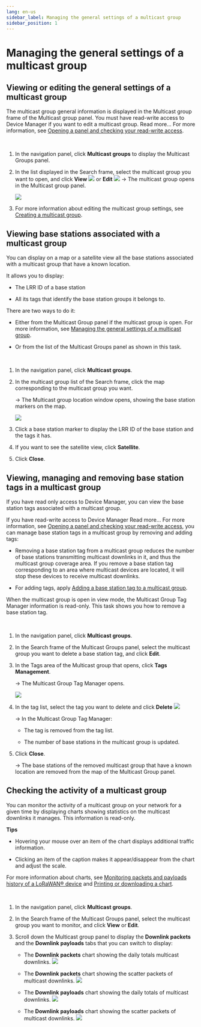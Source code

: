 ```yaml
---
lang: en-us
sidebar_label: Managing the general settings of a multicast group
sidebar_position: 1
---
```


# Managing the general settings of a multicast group

## Viewing or editing the general settings of a multicast group

The multicast group general information is displayed in the Multicast
group frame of the Multicast group panel. You must have read-write
access to Device Manager if you want to edit a multicast group. Read
more\... For more information, see [Opening a panel and checking your read-write access](../../use-interface.md#opening-a-panel-and-checking-your-read-write-access).

 

1.  In the navigation panel, click **Multicast groups** to display the
    Multicast Groups panel.

2.  In the list displayed in the Search frame, select the multicast
    group you want to open, and click **View** ![](./../../_images/opening-an-object-in-view.png) or **Edit** ![](./../../_images/opening-a-panel-and-checking-1.png)
    -\> The multicast group opens in the Multicast group panel.

    ![](./_images/managing-the-general-settings.png)

3.  For more information about editing the multicast group settings, see
    [Creating a multicast     group](../create-multicast-group-associated-base-stations-group.md#creating-a-multicast-group).

## Viewing base stations associated with a multicast group

You can display on a map or a satellite view all the base stations
associated with a multicast group that have a known location.

It allows you to display:

- The LRR ID of a base station

- All its tags that identify the base station groups it belongs to.

There are two ways to do it:

- Either from the Multicast Group panel if the multicast group is open.
  For more information, see [Managing the general settings of a   multicast group](#_Ref516768849).

- Or from the list of the Multicast Groups panel as shown in this task.

 

1.  In the navigation panel, click **Multicast groups**.

2.  In the multicast group list of the Search frame, click the map
    corresponding to the multicast group you want.

    -\> The Multicast group location window opens, showing the base
    station markers on the map.

    ![](./_images/managing-the-general-settings-1.png)

3.  Click a base station marker to display the LRR ID of the base
    station and the tags it has.

4.  If you want to see the satellite view, click **Satellite**.

5.  Click **Close**.

## Viewing, managing and removing base station tags in a multicast group

If you have read only access to Device Manager, you can view the base
station tags associated with a multicast group.

If you have read-write access to Device Manager Read more\... For more
information, see [Opening a panel and checking your read-write access](../../use-interface.md#opening-a-panel-and-checking-your-read-write-access),
you can manage base station tags in a multicast group by removing and
adding tags:

- Removing a base station tag from a multicast group reduces the number
  of base stations transmitting multicast downlinks in it, and thus the
  multicast group coverage area. If you remove a base station tag
  corresponding to an area where multicast devices are located, it will
  stop these devices to receive multicast downlinks.

- For adding tags, apply [Adding a base station tag to a multicast   group](../create-multicast-group-associated-base-stations-group.md#adding-a-base-station-tag-to-a-multicast-group).

When the multicast group is open in view mode, the Multicast Group Tag
Manager information is read-only. This task shows you how to remove a
base station tag.

 

1.  In the navigation panel, click **Multicast groups**.

2.  In the Search frame of the Multicast Groups panel, select the
    multicast group you want to delete a base station tag, and click
    **Edit**.

3.  In the Tags area of the Multicast group that opens, click **Tags
    Management**.

    -\> The Multicast Group Tag Manager opens.

    ![](./_images/managing-the-general-settings-2.png)

4.  In the tag list, select the tag you want to delete and click
    **Delete** ![](./../../_images/deleting-an-object.png)

    -\> In the Multicast Group Tag Manager:

    - The tag is removed from the tag list.

    - The number of base stations in the multicast group is updated.

5.  Click **Close**.

    -\> The base stations of the removed multicast group that have a
    known location are removed from the map of the Multicast Group
    panel.

## Checking the activity of a multicast group

You can monitor the activity of a multicast group on your network for a
given time by displaying charts showing statistics on the multicast
downlinks it manages. This information is read-only.

**Tips**

- Hovering your mouse over an item of the chart displays additional
  traffic information.

- Clicking an item of the caption makes it appear/disappear from the
  chart and adjust the scale.

For more information about charts, see [Monitoring packets and payloads history of a LoRaWAN® device](../../../orphans/dmug-monitor-packets-payloads-history-lorawan-device.md)
and [Printing or downloading a chart](../../manage-a-device/check-device-settings-activity.md#printing-or-downloading-a-chart).

 

1.  In the navigation panel, click **Multicast groups**.

2.  In the Search frame of the Multicast Groups panel, select the
    multicast group you want to monitor, and click **View** or **Edit**.

3.  Scroll down the Multicast group panel to display the **Downlink
    packets** and the **Downlink payloads** tabs that you can switch to
    display:

    - The **Downlink packets** chart showing the daily totals multicast
      downlinks.
      ![](./_images/managing-the-general-settings-3.png)

    - The **Downlink packets** chart showing the scatter packets of
      multicast downlinks.
      ![](./_images/managing-the-general-settings-4.png)

    - The **Downlink payloads** chart showing the daily totals of
      multicast downlinks.
      ![](./_images/managing-the-general-settings-5.png)

    - The **Downlink payloads** chart showing the scatter packets of
      multicast downlinks.
      ![](./_images/managing-the-general-settings-4.png)

